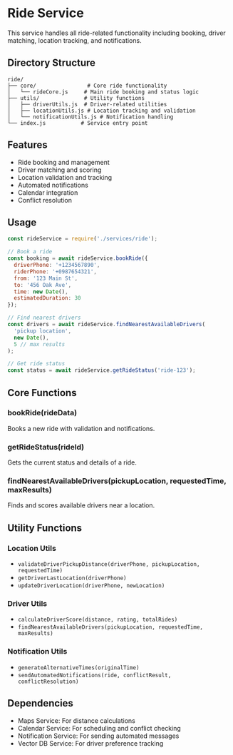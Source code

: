 # Ride Service

This service handles all ride-related functionality including booking, driver matching, location tracking, and notifications.

## Directory Structure

```
ride/
├── core/                # Core ride functionality
│   └── rideCore.js     # Main ride booking and status logic
├── utils/              # Utility functions
│   ├── driverUtils.js  # Driver-related utilities
│   ├── locationUtils.js # Location tracking and validation
│   └── notificationUtils.js # Notification handling
└── index.js           # Service entry point
```

## Features

- Ride booking and management
- Driver matching and scoring
- Location validation and tracking
- Automated notifications
- Calendar integration
- Conflict resolution

## Usage

```javascript
const rideService = require('./services/ride');

// Book a ride
const booking = await rideService.bookRide({
  driverPhone: '+1234567890',
  riderPhone: '+0987654321',
  from: '123 Main St',
  to: '456 Oak Ave',
  time: new Date(),
  estimatedDuration: 30
});

// Find nearest drivers
const drivers = await rideService.findNearestAvailableDrivers(
  'pickup location',
  new Date(),
  5 // max results
);

// Get ride status
const status = await rideService.getRideStatus('ride-123');
```

## Core Functions

### bookRide(rideData)
Books a new ride with validation and notifications.

### getRideStatus(rideId)
Gets the current status and details of a ride.

### findNearestAvailableDrivers(pickupLocation, requestedTime, maxResults)
Finds and scores available drivers near a location.

## Utility Functions

### Location Utils
- `validateDriverPickupDistance(driverPhone, pickupLocation, requestedTime)`
- `getDriverLastLocation(driverPhone)`
- `updateDriverLocation(driverPhone, newLocation)`

### Driver Utils
- `calculateDriverScore(distance, rating, totalRides)`
- `findNearestAvailableDrivers(pickupLocation, requestedTime, maxResults)`

### Notification Utils
- `generateAlternativeTimes(originalTime)`
- `sendAutomatedNotifications(ride, conflictResult, conflictResolution)`

## Dependencies

- Maps Service: For distance calculations
- Calendar Service: For scheduling and conflict checking
- Notification Service: For sending automated messages
- Vector DB Service: For driver preference tracking 